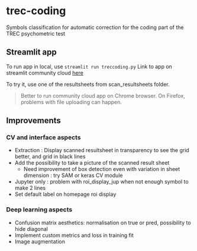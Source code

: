 # trec-coding
Symbols classification for automatic correction for the coding part of the TREC psychometric test

## Streamlit app

To run app in local, use ``streamlit run treccoding.py``
Link to app on streamlit community cloud [here](https://trec-coding.streamlit.app/)

To try it, use one of the resultsheets from scan_resultsheets folder.

> Better to run community cloud app on Chrome browser.
> On Firefox, problems with file uploading can happen.

## Improvements

### CV and interface aspects

* Extraction : Display scanned resultsheet in transparency to see the grid better, and grid in black lines
* Add the possibility to take a picture of the scanned result sheet
  * Need improvement of box detection even with variation in sheet dimension : try SAM or keras CV module
* Jupyter only : problem with roi_display_jup when not enough symbol to make 2 lines
* Set default label on homepage roi display

### Deep learning aspects

* Confusion matrix aesthetics: normalisation on true or pred, possibility to hide diagonal
* Implement custom metrics and loss in training fit
* Image augmentation